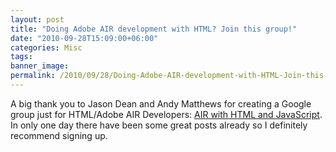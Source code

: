 ```yaml
---
layout: post
title: "Doing Adobe AIR development with HTML? Join this group!"
date: "2010-09-28T15:09:00+06:00"
categories: Misc 
tags: 
banner_image: 
permalink: /2010/09/28/Doing-Adobe-AIR-development-with-HTML-Join-this-group
---
```


A big thank you to Jason Dean and Andy Matthews for creating a Google group just for HTML/Adobe AIR Developers: <a href="http://groups.google.com/group/air-html-js">AIR with HTML and JavaScript</a>. In only one day there have been some great posts already so I definitely recommend signing up.
